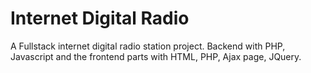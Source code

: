 
<h1>Internet Digital Radio</h1>
<p>A Fullstack internet digital radio station project. Backend with PHP, Javascript and the frontend parts with HTML, PHP, Ajax page, JQuery. </p>

